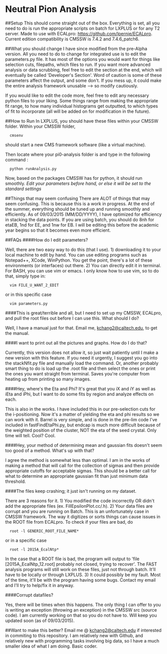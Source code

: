 # Neutral Pion Analysis

##Setup
This should come straight out of the box. Everything is set, all you need to do is run the appropriate scripts on
batch for LXPLUS or for any T2 server.
Made to use with ECALpro: https://github.com/lpernie/ECALpro. Current edition compatibility is CMSSW is 7.4.2 and 7.4.6_patch6.

##What you should change
I have since modified from the pre-Alpha version. All you need to do to change for integrated use is to edit the parameters.py file. It has most of the options you would want for things like selection cuts, filepaths, which files to run. If you want more advanced analysis or data scrubbing, feel free to edit the section at the end, which will eventually be called 'Developer's Section'. Word of caution is some of these parameters affect the output, and some don't. If you mess up, it could make the entire analysis framework unusable --> so modify cautiously. 

If you would like to edit the code more, feel free to edit any necessary python files to your liking. Some things range from making the appropriate fit range, to how many individual histograms get outputted, to which types of fit to incorporate (all will be added on for modification in the future).

##How to Run
In LXPLUS, you should have these files within your CMSSW folder. Within your CMSSW folder, 
```
  cmsenv
```
should start a new CMS framework software (like a virtual machine). 

Then locate where your pi0-analysis folder is and type in the following command :
```
  python runAnalysis.py
```
Now, based on the packages CMSSW has for python, it should run smoothly. *Edit your parameters before hand, or else it will be set to the standard settings*

##Things that may seem confusing
There are ALOT of things that may seem confusing. This is because this is a work in progress. At the end of the 
summer, everything should be tuned up and running smoothly and efficiently. As of 09/03/2015 (MM/DD/YYYY), I have optimized for efficiency in stacking the data points. If you are using batch, you should do 8nh for etaEB, 1nd for EE, and 1nw for EB. I will be editing this before the academic year begins so that it becomes even more efficient.

##FAQs
####How do I edit parameters?

Well, there are two easy way to do this (that I use). 1) downloading it to your local machine to edit by hand. You can use editing programs such as Notepad++, XCode, WinPython. You get the point, there's a lot of these environments (or interfaces) out there. 2) You can directly edit it in terminal. For BASH, you can use vim or emacs. I only know how to use vim, so to do that, simply type in:
```
  vim FILE_U_WANT_2_EDIT
```
  or in this specific case
```
  vim parameters.py
```
####This is great/terrible and all, but I need to set up my CMSSW, ECALpro, and pull the root files out before I can use this. What should I do?

Well, I have a manual just for that. Email me, kchang2@caltech.edu, to get the manual.

####I want to print out all the pictures and graphs. How do I do that?

Currently, this version does not allow it, so just wait patiently until I make a new version with this feature. If you need it urgently, I suggest you go into the stackNfit.py file and manually load the command. Or, another probably smart thing to do is load up the .root file and then select the ones or print the ones you want straight from terminal. Saves you're computer from heating up from printing so many images.

####Hey, where's the Eta and Phi? It's great that you iX and iY as well as iEta and iPhi, but I want to do some fits by region and analyze effects on each.

This is also in the works. I have included this in our pre-selection cuts for the i-positioning. Now it's a matter of yielding the eta and phi results so we can work with it. Barrel is very simple, and is done in the pre-lim code I've included in fastFindEtaPhi.py, but endcap is much more difficult because of the weighted position of the cluster, NOT the eta of the seed crystal. Only time will tell. Cool? Cool.

####Hey, your method of determining mean and gaussian fits doesn't seem too good of a method. What's up with that?

I agree the method is somewhat less than optimal. I am in the works of making a method that will call for the collection of sigmas and then provide appropriate cutoffs for acceptable sigmas. This should be a better call for what to determine an appropriate gaussian fit than just minimum data threshold.

####The files keep crashing; it just isn't running on my dataset.

There are 3 reasons for it. 1) You modified the code incorrectly OR didn't add the appropriate files (ex. FillEpsilonPlot.cc/.h). 2) Your data files are corrupt and you are running on Batch. This is an unfortunately case in CMSSW framework. The way it digitizes or sorts things can cause issues in the ROOT file from ECALpro. To check if your files are bad, do
```
  root -l GENERIC_ROOT_FILE_NAME*
```
or in a specific case
```
  root -l 2015A_EcalNtp*
```
In the case that a ROOT file is bad, the program will output to 'file [2015A_EcalNtp_12.root] probably not closed, trying to recover'. The FAST analysis programs will still work on these files, just not through batch. It'll have to be locally or through LXPLUS.
3) It could possibly be my fault. Most of the time, it'll be with the program having some bugs. Contact my email and I'll try to help/fix it in anyway.

####Corrupt datafiles?

Yes, there will be times when this happens. The only thing I can offer to you is writing an exception (throwing an exception) in the CMSSW src (source code). I am currently working on that so you do not have to. Will keep you updated soon (as of 09/03/2015).

##Want to make this better?
Email me @ kchang2@caltech.edu if interested in commiting to this repository. I am relatively new with Github, and relatively new with programming tasks involving big data, so I have a much smaller idea of what I am doing. Basic coder.
